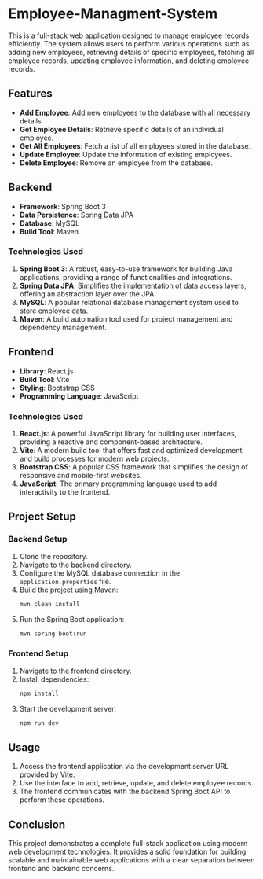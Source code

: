 # Employee-Managment-System

This is a full-stack web application designed to manage employee records efficiently. The system allows users to perform various operations such as adding new employees, retrieving details of specific employees, fetching all employee records, updating employee information, and deleting employee records. 

## Features

- **Add Employee**: Add new employees to the database with all necessary details.
- **Get Employee Details**: Retrieve specific details of an individual employee.
- **Get All Employees**: Fetch a list of all employees stored in the database.
- **Update Employee**: Update the information of existing employees.
- **Delete Employee**: Remove an employee from the database.

## Backend

- **Framework**: Spring Boot 3
- **Data Persistence**: Spring Data JPA
- **Database**: MySQL
- **Build Tool**: Maven

### Technologies Used

1. **Spring Boot 3**: A robust, easy-to-use framework for building Java applications, providing a range of functionalities and integrations.
2. **Spring Data JPA**: Simplifies the implementation of data access layers, offering an abstraction layer over the JPA.
3. **MySQL**: A popular relational database management system used to store employee data.
4. **Maven**: A build automation tool used for project management and dependency management.

## Frontend

- **Library**: React.js
- **Build Tool**: Vite
- **Styling**: Bootstrap CSS
- **Programming Language**: JavaScript

### Technologies Used

1. **React.js**: A powerful JavaScript library for building user interfaces, providing a reactive and component-based architecture.
2. **Vite**: A modern build tool that offers fast and optimized development and build processes for modern web projects.
3. **Bootstrap CSS**: A popular CSS framework that simplifies the design of responsive and mobile-first websites.
4. **JavaScript**: The primary programming language used to add interactivity to the frontend.

## Project Setup

### Backend Setup

1. Clone the repository.
2. Navigate to the backend directory.
3. Configure the MySQL database connection in the `application.properties` file.
4. Build the project using Maven:
    ```bash
    mvn clean install
    ```
5. Run the Spring Boot application:
    ```bash
    mvn spring-boot:run
    ```

### Frontend Setup

1. Navigate to the frontend directory.
2. Install dependencies:
    ```bash
    npm install
    ```
3. Start the development server:
    ```bash
    npm run dev
    ```

## Usage

1. Access the frontend application via the development server URL provided by Vite.
2. Use the interface to add, retrieve, update, and delete employee records.
3. The frontend communicates with the backend Spring Boot API to perform these operations.

## Conclusion

This project demonstrates a complete full-stack application using modern web development technologies. It provides a solid foundation for building scalable and maintainable web applications with a clear separation between frontend and backend concerns.
